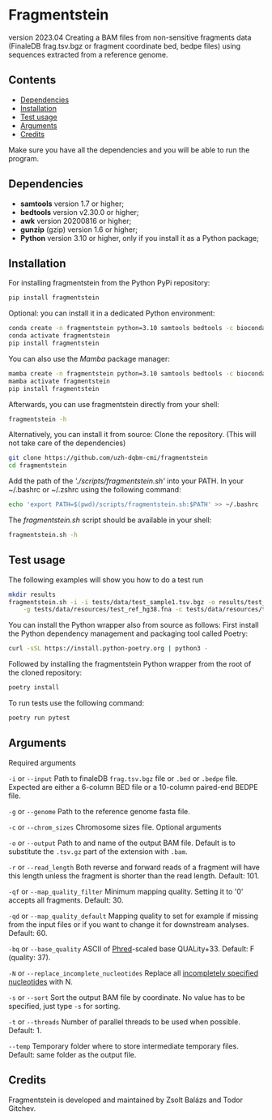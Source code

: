 # Fragmentstein
version 2023.04
Creating a BAM files from non-sensitive fragments data (FinaleDB frag.tsv.bgz or fragment coordinate bed, bedpe files) using sequences extracted from a reference genome.

## Contents

- [Dependencies](#dependencies)
- [Installation](#installation)
- [Test usage](#usage)
- [Arguments](#arguments)
- [Credits](#credits)

Make sure you have all the dependencies and you will be able to run the program.
## <a name="dependencies"></a>Dependencies

- **samtools** version 1.7 or higher;
- **bedtools** version v2.30.0 or higher;
- **awk** version 20200816 or higher;
- **gunzip** (gzip) version 1.6 or higher;
- **Python** version 3.10 or higher, only if you install it as a Python package;

## <a name="installation"></a>Installation

For installing fragmentstein from the Python PyPi repository:
```sh
pip install fragmentstein
```

Optional: you can install it in a dedicated Python environment:
```sh
conda create -n fragmentstein python=3.10 samtools bedtools -c bioconda
conda activate fragmentstein
pip install fragmentstein
```
You can also use the _Mamba_ package manager:
```sh
mamba create -n fragmentstein python=3.10 samtools bedtools -c bioconda
mamba activate fragmentstein
pip install fragmentstein
```

Afterwards, you can use fragmentstein directly from your shell:
```sh
fragmentstein -h
```

Alternatively, you can install it from source:
Clone the repository. (This will not take care of the dependencies)
```sh
git clone https://github.com/uzh-dqbm-cmi/fragmentstein
cd fragmentstein
```

Add the path of the _'./scripts/fragmentstein.sh'_ into your PATH. In your ~/.bashrc or ~/.zshrc using the following command:
```sh
echo 'export PATH=$(pwd)/scripts/fragmentstein.sh:$PATH' >> ~/.bashrc
```

The _fragmentstein.sh_ script should be available in your shell:
```sh
fragmentstein.sh -h
```

## <a name="usage"></a>Test usage
The following examples will show you how to do a test run
```sh
mkdir results
fragmentstein.sh -i -i tests/data/test_sample1.tsv.bgz -o results/test_sample1.bam \
    -g tests/data/resources/test_ref_hg38.fna -c tests/data/resources/test_ref.chrom.sizes
```

You can install the Python wrapper also from source as follows:
First install the Python dependency management and packaging tool called Poetry: 
```sh
curl -sSL https://install.python-poetry.org | python3 -
```
Followed by installing the fragmentstein Python wrapper from the root of the cloned repository:
```sh
poetry install
```

To run tests use the following command:
```sh
poetry run pytest
```

## <a name="arguments"></a>Arguments
Required arguments

`-i` or `--input`                           Path to finaleDB `frag.tsv.bgz` file or `.bed`  or `.bedpe` file. Expected are either a 6-column BED file or a 10-column paired-end BEDPE file.

`-g` or `--genome`                          Path to the reference genome fasta file.

`-c` or `--chrom_sizes`                     Chromosome sizes file.
Optional arguments

`-o` or `--output`                          Path to and name of the output BAM file. Default is to substitute the `.tsv.gz` part of the extension with `.bam`.

`-r` or `--read_length`                     Both reverse and forward reads of a fragment will have this length unless the fragment is shorter than the read length. Default: 101.

`-qf` or `--map_quality_filter`             Minimum mapping quality. Setting it to '0' accepts all fragments.  Default: 30.

`-qd` or `--map_quality_default`            Mapping quality to set for example if missing from the input files or if you want to change it for downstream analyses. Default: 60.

`-bq` or `--base_quality`                   ASCII of [Phred]-scaled base QUALity+33. Default: F (quality: 37).

`-N` or `--replace_incomplete_nucleotides`  Replace all [incompletely specified nucleotides] with N.

`-s` or `--sort`                            Sort the output BAM file by coordinate. No value has to be specified, just type `-s` for sorting.

`-t` or `--threads`                         Number of parallel threads to be used when possible. Default: 1.

`--temp`                                    Temporary folder where to store intermediate temporary files. Default:  same folder as the output file.


## <a name="credits"></a>Credits
Fragmentstein is developed and maintained by Zsolt Balázs and Todor Gitchev.

[Phred]: https://en.wikipedia.org/wiki/Phred_quality_score
[incompletely specified nucleotides]: https://en.wikipedia.org/wiki/Nucleic_acid_sequence

